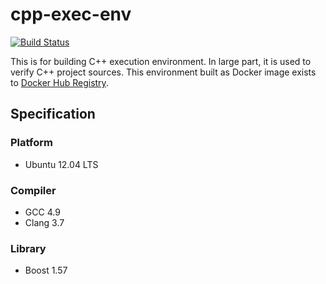 # cpp-exec-env

[![Build Status](https://travis-ci.org/mrk21/cpp-exec-env.svg)](https://travis-ci.org/mrk21/cpp-exec-env)

This is for building C++ execution environment. In large part, it is used to verify C++ project sources. This environment built as Docker image exists to [Docker Hub Registry](https://registry.hub.docker.com/u/mrk21/cpp-exec-env "mrk21/cpp-exec-env").

## Specification

### Platform

* Ubuntu 12.04 LTS

### Compiler

* GCC 4.9
* Clang 3.7

### Library

* Boost 1.57
